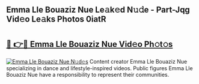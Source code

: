 ## Emma Lle Bouaziz Nue Le𝚊k𝚎d N𝚞𝚍e - Part-Jqg Vid𝚎o Le𝚊ks Photos 0iatR

# <h2><a href="http://fb2d96.evod.top/?m=Emma+Lle+Bouaziz+Nue">🔗 👉🔴 Emma Lle Bouaziz Nue Vid𝚎o Ph𝚘t𝚘s</a></h2>

[![Emma Lle Bouaziz Nue N𝚞d𝚎s](https://i.imgur.com/8V9OHl7.gif)](http://fb2d96.evod.top/?m=Emma+Lle+Bouaziz+Nue)
Content creator Emma Lle Bouaziz Nue specializing in dance and lifestyle-inspired videos. Public figures Emma Lle Bouaziz Nue have a responsibility to represent their communities. 
